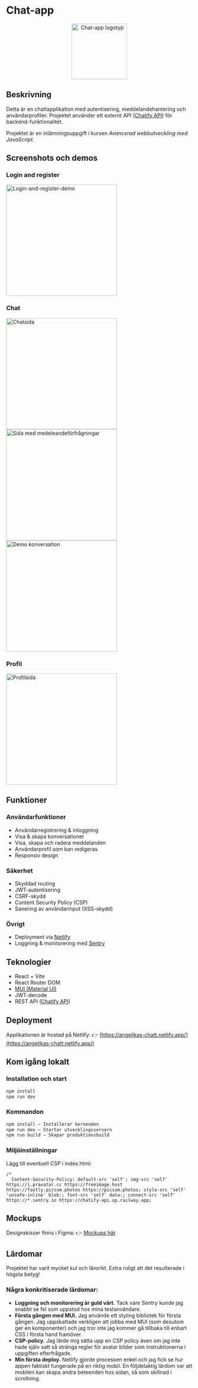 # Chat-app

<p align="center">
  <img src="./public/logo.png" alt="Chat-app logotyp" width="150"/>
</p>

## Beskrivning
Detta är en chattapplikation med autentisering, meddelandehantering och användarprofiler. Projektet använder ett externt API ([Chatify API](https://chatify-api.up.railway.app/api-docs/)) för backend-funktionalitet.

Projektet är en inlämningsuppgift i kursen *Avancerad webbutveckling med JavaScript*.

## Screenshots och demos

### Login and register
<a href="./screenshots/register-and-login-demo.gif">
  <img src="./screenshots/register-and-login-demo.gif" alt="Login-and-register-demo" width="300"/>
</a>

### Chat
<a href="./screenshots/conversations-page.png">
  <img src="./screenshots/conversations-page.png" alt="Chatsida" width="300"/>
</a>

<a href="./screenshots/invites-page.png">
  <img src="./screenshots/invites-page.png" alt="Sida med medeleandeförfrågningar" width="300"/>
</a>

<a href="./screenshots/conversation-demo.gif">
  <img src="./screenshots/conversation-demo.gif" alt="Demo konversation" width="300"/>
</a>

### Profil
<a href="./screenshots/update-user-info-demo.gif">
  <img src="./screenshots/update-user-info-demo.gif" alt="Profilsida" width="300"/>
</a>

##

## Funktioner

### Användarfunktioner
- Användarregistrering & inloggning
- Visa & skapa konversationer
- Visa, skapa och radera meddelanden
- Användarprofil som kan redigeras
- Responsiv design

### Säkerhet
- Skyddad routing
- JWT-autentisering
- CSRF-skydd
- Content Security Policy (CSP)
- Sanering av användarinput (XSS-skydd)

### Övrigt
- Deployment via [Netlify](https://angelikas-chatt.netlify.app/)
- Loggning & monitorering med [Sentry](https://sentry.io/)

## Teknologier
- React + Vite
- React Router DOM
- [MUI (Material UI)](https://mui.com/)
- JWT-decode
- REST API ([Chatify API](https://chatify-api.up.railway.app/api-docs/))

## Deployment

Applikationen är hostad på Netlify:
👉 [https://angelikas-chatt.netlify.app/](https://angelikas-chatt.netlify.app/)

## Kom igång lokalt

### Installation och start
```bash
npm install
npm run dev
```

### Kommandon
```bash
npm install – Installerar beroenden
npm run dev – Startar utvecklingsservern
npm run build – Skapar produktionsbuild
```
### Miljöinställningar

Lägg till eventuell CSP i index.html:
```
/*
  Content-Security-Policy: default-src 'self'; img-src 'self' https://i.pravatar.cc https://freeimage.host https://fastly.picsum.photos https://picsum.photos; style-src 'self' 'unsafe-inline' blob:; font-src 'self' data:; connect-src 'self' https://*.sentry.io https://chatify-api.up.railway.app;
```

## Mockups

Designskisser finns i Figma:
👉 [Mockups här](https://www.figma.com/design/sYzQblwCt1wUusF7mXTO8s/Chatify?node-id=25-85&t=mRpk5N6nQA7bNXjH-1)


## Lärdomar

Projektet har varit mycket kul och lärorikt. Extra roligt att det resulterade i högsta betyg!

### Några konkritiserade lärdomar: 
- **Loggning och monitorering är guld värt.** Tack vare Sentry kunde jag snabbt se fel som uppstod hos mina testanvändare.
- **Första gången med MUI.** Jag använde ett styling bibliotek för första gången. Jag uppskattade verkligen att jobba med MUI (som desutom ger en komponenter) och jag tror inte jag kommer gå tillbaka till enbart CSS i första hand framöver.
- **CSP-policy.** Jag lärde mig sätta upp en CSP policy även om jag inte hade själv satt så stränga regler för avatar bilder som instruktionerna i uppgiften efterfrågade.
- **Min första deploy.** Netlify gjorde processen enkel och jag fick se hur appen faktiskt fungerade på en riktig mobil. En följdelaktig lärdom var att mobilen kan skapa andra beteenden hos sidan, så som skillnad i scrollning.
